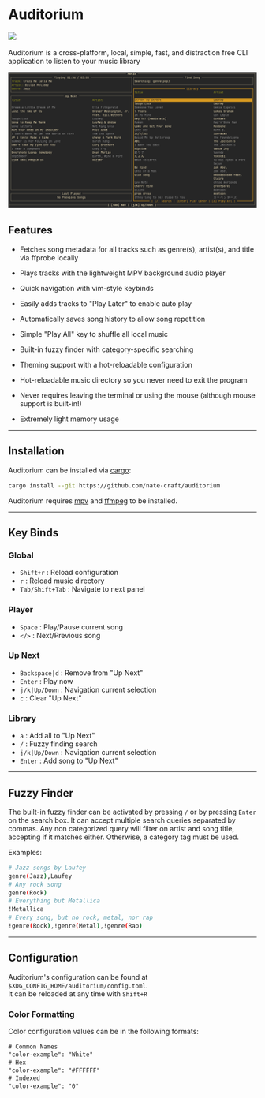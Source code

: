 # Auditorium

![](https://gist.githubusercontent.com/nate-craft/648bbda6337b503a5d703f86757e4647/raw/144cf1f5f80e9c5ac6b5efde45869d01feb2ccd9/brainmade.png)

Auditorium is a cross-platform, local, simple, fast, and distraction free CLI application to listen to your music library

![Preview](assets/preview.png)

## Features

- Fetches song metadata for all tracks such as genre(s), artist(s), and title via ffprobe locally

- Plays tracks with the lightweight MPV background audio player

- Quick navigation with vim-style keybinds

- Easily adds tracks to "Play Later" to enable auto play

- Automatically saves song history to allow song repetition

- Simple "Play All" key to shuffle all local music

- Built-in fuzzy finder with category-specific searching 

- Theming support with a hot-reloadable configuration

- Hot-reloadable music directory so you never need to exit the program

- Never requires leaving the terminal or using the mouse (although mouse support is built-in!)

- Extremely light memory usage

___

## Installation

Auditorium can be installed via [cargo](https://doc.rust-lang.org/cargo/getting-started/installation.html):
```bash
cargo install --git https://github.com/nate-craft/auditorium
```

Auditorium requires [mpv](https://mpv.io/) and [ffmpeg](https://ffmpeg.org/index.html?) to be installed.

___

## Key Binds

### Global

- `Shift+r`       : Reload configuration
- `r`             : Reload music directory
- `Tab/Shift+Tab` : Navigate to next panel

### Player

- `Space`         : Play/Pause current song
- `</>`           : Next/Previous song

### Up Next

- `Backspace|d`   : Remove from "Up Next"
- `Enter`         : Play now
- `j/k|Up/Down`   : Navigation current selection
- `c`             : Clear "Up Next"

### Library

- `a`             : Add all to "Up Next"
- `/`             : Fuzzy finding search
- `j/k|Up/Down`   : Navigation current selection
- `Enter`         : Add song to "Up Next"

___

## Fuzzy Finder

The built-in fuzzy finder can be activated by pressing `/` or by pressing `Enter` on the search box. It can
accept multiple search queries separated by commas. Any non categorized query will filter on artist and
song title, accepting if it matches either. Otherwise, a category tag must be used.

Examples:

```sh
# Jazz songs by Laufey
genre(Jazz),Laufey
# Any rock song
genre(Rock)
# Everything but Metallica
!Metallica
# Every song, but no rock, metal, nor rap
!genre(Rock),!genre(Metal),!genre(Rap)
```

___

## Configuration

Auditorium's configuration can be found at `$XDG_CONFIG_HOME/auditorium/config.toml`.  
It can be reloaded at any time with `Shift+R`  

### Color Formatting

Color configuration values can be in the following formats:
```hocon
# Common Names
"color-example": "White"
# Hex
"color-example": "#FFFFFF"
# Indexed
"color-example": "0"
```
